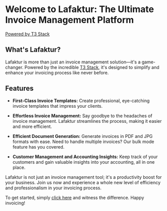 # Welcome to Lafaktur: The Ultimate Invoice Management Platform

[Powered by T3 Stack](https://create.t3.gg/)

## What's Lafaktur?

Lafaktur is more than just an invoice management solution—it's a game-changer. Powered by the incredible [T3 Stack](https://create.t3.gg/), it's designed to simplify and enhance your invoicing process like never before.

## Features

- **First-Class Invoice Templates:** Create professional, eye-catching invoice templates that impress your clients.

- **Effortless Invoice Management:** Say goodbye to the headaches of invoice management. Lafaktur streamlines the process, making it easier and more efficient.

- **Efficient Document Generation:** Generate invoices in PDF and JPG formats with ease. Need to handle multiple invoices? Our bulk mode feature has you covered.

- **Customer Management and Accounting Insights:** Keep track of your customers and gain valuable insights into your accounting, all in one place.

Lafaktur is not just an invoice management tool; it's a productivity boost for your business. Join us now and experience a whole new level of efficiency and professionalism in your invoicing process.

To get started, simply [click here](https://lafaktur.com) and witness the difference. Happy invoicing!
